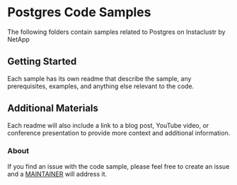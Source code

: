 # Postgres Code Samples

The following folders contain samples related to Postgres on Instaclustr by NetApp

## Getting Started

Each sample has its own readme that describe the sample, any prerequisites, examples, and anything else relevant to the code.

## Additional Materials

Each readme will also include a link to a blog post, YouTube video, or conference presentation to provide more context and additional information.

### About

If you find an issue with the code sample, please feel free to create an issue and a [MAINTAINER]( https://github.com/instaclustr/code-samples/blob/main/Maintainer.md) will address it.
